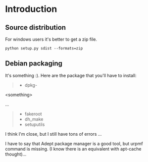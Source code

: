 # Introduction #

## Source distribution ##

For windows users it's better to get a zip file.

```
python setup.py sdist --formats=zip 
```

## Debian packaging ##

It's something :). Here are the package that you'll have to install:

> - dpkg-

&lt;something&gt;

 ...
> - fakeroot
> - dh\_make
> - setuputils

I think I'm close, but I still have tons of errors ...

I have to say that Adept package manager is a good tool, but urpmf command is missing. (I know there is an equivalent with apt-cache thought)...